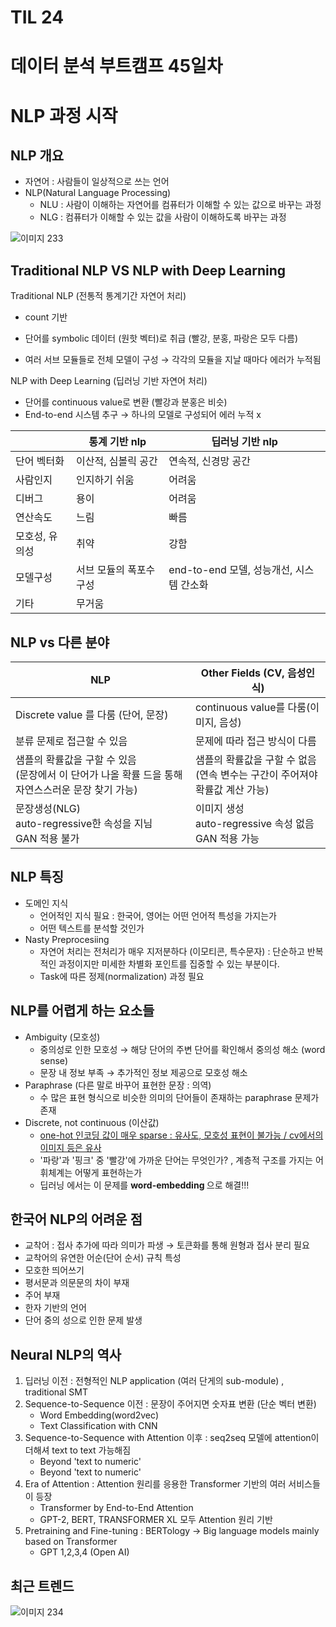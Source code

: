 # TIL 24

# 데이터 분석 부트캠프 45일차

# NLP 과정 시작

## NLP 개요

- 자연어  : 사람들이 일상적으로 쓰는 언어
- NLP(Natural Language Processing)
  - NLU :  사람이 이해하는 자연어를 컴퓨터가 이해할 수 있는 값으로 바꾸는 과정
  - NLG : 컴퓨터가 이해할 수 있는 값을 사람이 이해하도록 바꾸는 과정

![이미지 233](https://user-images.githubusercontent.com/98443610/154918062-c75b1f71-f345-49f0-abd6-5e0271a121fe.png)

##  Traditional NLP VS NLP with Deep Learning

Traditional NLP (전통적 통계기간 자연어 처리)

- count 기반

- 단어를 symbolic 데이터 (원핫 벡터)로 취급 (빨강, 분홍, 파랑은 모두 다름)
- 여러 서브 모듈들로 전체 모델이 구성 → 각각의 모듈을 지날 때마다 에러가 누적됨 

NLP with Deep Learning (딥러닝 기반 자연어 처리)

- 단어를 continuous value로 변환 (빨강과 분홍은 비슷)
- End-to-end 시스템 추구 → 하나의 모델로 구성되어 에러 누적 x

|                | 통계 기반 nlp           | 딥러닝 기반 nlp                          |
| -------------- | ----------------------- | ---------------------------------------- |
| 단어 벡터화    | 이산적, 심볼릭 공간     | 연속적, 신경망 공간                      |
| 사람인지       | 인지하기 쉬움           | 어려움                                   |
| 디버그         | 용이                    | 어려움                                   |
| 연산속도       | 느림                    | 빠름                                     |
| 모호성, 유의성 | 취약                    | 강함                                     |
| 모델구성       | 서브 모듈의 폭포수 구성 | end-to-end 모델, 성능개선, 시스템 간소화 |
| 기타           | 무거움                  |                                          |

## NLP vs 다른 분야

| NLP                                                          | Other Fields (CV, 음성인식)                                  |
| ------------------------------------------------------------ | ------------------------------------------------------------ |
| Discrete value 를 다룸 (단어, 문장)                          | continuous value를 다룸(이미지, 음성)                        |
| 분류 문제로 접근할 수 있음                                   | 문제에 따라 접근 방식이 다름                                 |
| 샘플의 확률값을 구할 수 있음 <br />(문장에서 이 단어가 나올 확률 드을 통해 자연스스러운 문장 찾기 가능) | 샘플의 확률값을 구할 수 없음<br />(연속 변수는 구간이 주어져야 확률값 계산 가능) |
| 문장생성(NLG) <br />auto-regressive한 속성을 지님<br />GAN 적용 불가 | 이미지 생성<br /> auto-regressive 속성 없음<br /> GAN 적용 가능 |

## NLP 특징

- 도메인 지식
  - 언어적인 지식 필요 : 한국어, 영어는 어떤 언어적 특성을 가지는가
  - 어떤 텍스트를 분석할 것인가
- Nasty Preprocesiing
  - 자연어 처리는 전처리가 매우 지저분하다 (이모티콘, 특수문자) : 단순하고 반복적인 과정이지만 미세한 차별화 포인트를 집중할 수 있는 부분이다.
  - Task에 따른 정제(normalization) 과정 필요

## NLP를 어렵게 하는 요소들

- Ambiguity  (모호성)
  - 중의성로 인한 모호성 → 해당 단어의 주변 단어를 확인해서 중의성 해소 (word sense)
  - 문장 내 정보 부족 → 추가적인 정보 제공으로 모호성 해소
- Paraphrase (다른 말로 바꾸어  표현한 문장 : 의역)
  - 수 많은 표현 형식으로 비슷한 의미의 단어들이 존재하는 paraphrase 문제가 존재
- Discrete, not continuous (이산값)
  - <u>one-hot 인코딩 값이 매우 sparse : 유사도, 모호성 표현이 불가능 / cv에서의 이미지 등은 유사</u>
  - '파랑'과 '핑크' 중 '빨강'에 가까운 단어는 무엇인가? , 계층적 구조를 가지는 어휘체계는 어떻게 표현하는가
  - 딥러닝 에서는 이 문제를 <b>word-embedding </b>으로 해결!!!

## 한국어 NLP의 어려운 점

- 교착어 : 접사 추가에 따라 의미가 파생 → 토큰화를 통해 원형과 접사 분리 필요
- 교착어의 유연한 어순(단어 순서) 규칙 특성
- 모호한 띄어쓰기
- 평서문과 의문문의 차이 부재
- 주어 부재
- 한자 기반의 언어 
- 단어 중의 성으로 인한 문제 발생

## Neural NLP의 역사

1. 딥러닝 이전 : 전형적인 NLP application (여러 단게의 sub-module) , traditional SMT
2. Sequence-to-Sequence 이전 : 문장이 주어지면 숫자표 변환 (단순 벡터 변환)
   - Word Embedding(word2vec)
   - Text Classification with CNN
3. Sequence-to-Sequence with Attention 이후 : seq2seq 모델에 attention이 더해셔 text to text 가능해짐
   - Beyond 'text to numeric'
   - Beyond 'text to numeric'
4. Era of Attention : Attention 원리를 응용한 Transformer 기반의 여러 서비스들이 등장
   - Transformer by End-to-End Attention
   - GPT-2, BERT, TRANSFORMER XL 모두 Attention 원리 기반
5. Pretraining and Fine-tuning : BERTology  → Big language models mainly based on Transformer
   - GPT 1,2,3,4 (Open AI)

## 최근 트렌드

![이미지 234](https://user-images.githubusercontent.com/98443610/154918312-fb321783-83b2-45c2-8693-15199675cffc.png)





